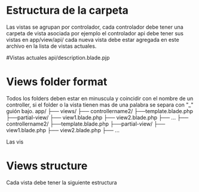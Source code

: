 # Estructura de la carpeta

Las vistas se agrupan por controlador, cada controlador debe tener una carpeta de vista
asociada por ejemplo el controlador api debe tener sus vistas en app/view/api/
cada nueva vista debe estar agregada en este archivo en la lista de vistas actuales.

#Vistas actuales
api/description.blade.pjp

# Views folder format
Todos los folders deben estar en minuscula y coincidir con el nombre de un
controller, si el folder o la vista tienen mas de una palabra se separa con
"_" guión bajo.
app/
├── views/
   ├── controllername2/
		├──template.blade.php
   		├──partial-view/
 		├── view1.blade.php
			├── view2.blade.php
			├── ...
	├── controllername2/
		├──template.blade.php
   		├──partial-view/
 		├── view1.blade.php
			├── view2.blade.php
			├── ...

Las vis

# Views structure  
Cada vista debe tener la siguiente estructura
